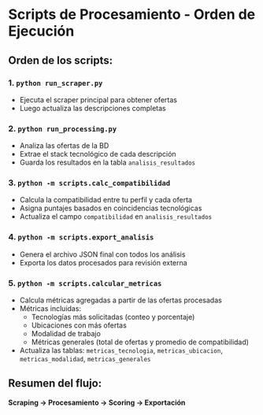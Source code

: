 # Scripts de Procesamiento - Orden de Ejecución

## Orden de los scripts:

### 1. `python run_scraper.py`
- Ejecuta el scraper principal para obtener ofertas
- Luego actualiza las descripciones completas

### 2. `python run_processing.py`
- Analiza las ofertas de la BD
- Extrae el stack tecnológico de cada descripción
- Guarda los resultados en la tabla `analisis_resultados`

### 3. `python -m scripts.calc_compatibilidad`
- Calcula la compatibilidad entre tu perfil y cada oferta
- Asigna puntajes basados en coincidencias tecnológicas
- Actualiza el campo `compatibilidad` en `analisis_resultados`

### 4. `python -m scripts.export_analisis`
- Genera el archivo JSON final con todos los análisis
- Exporta los datos procesados para revisión externa

### 5. `python -m scripts.calcular_metricas`
- Calcula métricas agregadas a partir de las ofertas procesadas
- Métricas incluidas:
  - Tecnologías más solicitadas (conteo y porcentaje)
  - Ubicaciones con más ofertas
  - Modalidad de trabajo
  - Métricas generales (total de ofertas y promedio de compatibilidad)
- Actualiza las tablas: `metricas_tecnologia`, `metricas_ubicacion`, `metricas_modalidad`, `metricas_generales`


## Resumen del flujo:
**Scraping → Procesamiento → Scoring → Exportación**